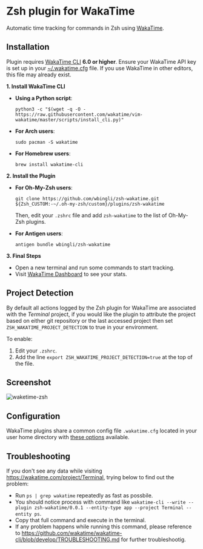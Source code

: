 Zsh plugin for WakaTime
=======================

Automatic time tracking for commands in Zsh using [WakaTime](http://wakatime.com/).


Installation
---

Plugin requires [WakaTime CLI](https://github.com/wakatime/wakatime-cli) **6.0 or higher**.
Ensure your WakaTime API key is set up in your [~/.wakatime.cfg](https://github.com/wakatime/wakatime-cli/blob/develop/USAGE.md) file. If you use WakaTime in other editors, this file may already exist.

**1. Install WakaTime CLI**

- **Using a Python script**:  
  ```
  python3 -c "$(wget -q -O - https://raw.githubusercontent.com/wakatime/vim-wakatime/master/scripts/install_cli.py)"
  ```

- **For Arch users**:  
  ```
  sudo pacman -S wakatime
  ```

- **For Homebrew users**:  
  ```
  brew install wakatime-cli
  ```

**2. Install the Plugin**

- **For Oh-My-Zsh users**:  
  ```
  git clone https://github.com/wbingli/zsh-wakatime.git ${Zsh_CUSTOM:-~/.oh-my-zsh/custom}/plugins/zsh-wakatime
  ```
  Then, edit your `.zshrc` file and add `zsh-wakatime` to the list of Oh-My-Zsh plugins.

- **For Antigen users**:  
  ```
  antigen bundle wbingli/zsh-wakatime
  ```

**3. Final Steps**

- Open a new terminal and run some commands to start tracking.  
- Visit [WakaTime Dashboard](https://wakatime.com/project/Terminal) to see your stats.


Project Detection
---

By default all actions logged by the Zsh plugin for WakaTime are associated with the *Terminal* project, if you would like the plugin to attribute the project based on either git repository or the last accessed project then set `ZSH_WAKATIME_PROJECT_DETECTION` to true in your environment.

To enable:

1. Edit your `.zshrc`.
2. Add the line `export ZSH_WAKATIME_PROJECT_DETECTION=true` at the top of the file.


Screenshot
---

![waketime-zsh](https://www.evernote.com/shard/s46/sh/7a4e4395-b58a-46b7-a2fd-962e37631e68/3eff94b8014f6c3b/res/fff4d1c5-1b44-4e89-a4f6-cdddc19100a1/skitch.png)


Configuration
---

WakaTime plugins share a common config file `.wakatime.cfg` located in your user home directory with [these options](https://github.com/wakatime/wakatime#configuring) available.


Troubleshooting
---

If you don't see any data while visiting https://wakatime.com/project/Terminal, trying below to find out the problem:

 - Run `ps | grep wakatime` repeatedly as fast as possbile.
 - You should notice process with command like `wakatime-cli --write --plugin zsh-wakatime/0.0.1 --entity-type app --project Terminal --entity ps`.
 - Copy that full command and execute in the terminal.
 - If any problem happens while running this command, please reference to https://github.com/wakatime/wakatime-cli/blob/develop/TROUBLESHOOTING.md for further troubleshootig.
